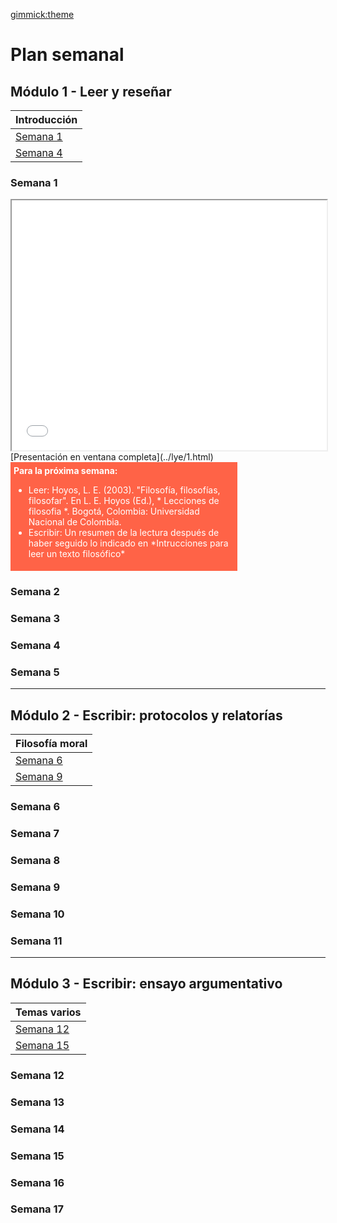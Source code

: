 [gimmick:theme](united)

# Plan semanal
## Módulo 1 - Leer y reseñar

|Introducción|
| --- |
|[Semana 1](#Semana_1)|[Semana 2](#Semana_2)|[Semana 3](#Semana_3) 
|[Semana 4](#Semana_4) |[Semana 5](#Semana_5) |


### Semana 1


<iframe width="100%" height="400" align="middle" src="../lye/1.html" border="0"></iframe>
[Presentación en ventana completa](../lye/1.html)



<div style="color:white; background-color:TOMATO; padding: 5px; width:70%; ">
<b>Para la próxima semana:</b> 
<ul> <li>Leer: Hoyos, L. E. (2003). "Filosofía, filosofías, filosofar". En L. E. Hoyos (Ed.), * Lecciones de filosofia *. Bogotá, Colombia: Universidad Nacional de Colombia.</li>
<li>Escribir: Un resumen de la lectura después de haber seguido lo indicado en *Intrucciones para leer un texto filosófico*</li></ul></div>


### Semana 2 
<!--

#### Leer para mapear
* ¿Qué tipo de texto es este? ¿Es una carta, un artículo académico, o un capítulo de un libro? ¿Es una fuente principal o secundaria?
* ¿Qué puede esperar del texto con base en el título?
* ¿Cuál es el tema general del texto? ¿Cuál es el punto principal del texto?
* Si el texto está dividido en secciones, ¿qué le dicen los encabezados de las secciones? Si no tienen nombres, ¿qué título le podría poner a cada sección?
* Si el texto tiene bibliografía, ¿qué le dice ésta sobre el texto?

#### Leer para comprender
* ¿Sabe *exáctamente* lo que dice el autor?
* ¿Ha releido los apartados que le parecían confusos al principio?
* ¿Hay todavía pasajes que, a pesar de sus mayores esfuerzos, todavía no logra entender?
* ¿Puede ver el bosque compuesto por los diferentes puntos realizados en el texto?
* ¿Entiende el texto como una unidad?

#### Leer para evaluar
* ¿Ha evaluado si cada una de las conclusiones del texto está bien defendida?
* ¿Ha pensado cómo se podría mejorar el texto?
¿Podría dar razones para puntos que el texto no defiende? ¿Podría fortalecer el argumento?
* ¿Lo convence el texto? ¿Por qué?
* ¿Se puede construir un contraejemplo al punto principal del autor? ¿Un contraejemplo a un punto marginal?
* ¿Puede explicar en qué cree que se equivoca o es especialmente acertado el autor?
* ¿Ha pensado en la forma en que se puede responder a las preguntas y críticas que le ha hecho al texto?



<div style="color:white; background-color:TOMATO; padding: 5px; width:70%; ">
<b>Para la próxima semana:</b> 
<ul> <li>Leer: Nussbaum, M. (2010). *Sin ánimo de lucro: Por qué la democracia necesita de las humanidades*. Buenos Aires, Argentina: Katz. Capítulos 1 y 2</li>
<li>Escribir: Un resumen de la lectura siguiendo lo indicado en *Intrucciones para leer un texto filosófico*</li></ul></div>
-->

### Semana 3 

### Semana 4 

### Semana 5

--- 

## Módulo 2 - Escribir: protocolos y relatorías
| Filosofía moral|
| --- |
|[Semana 6](#Semana_6)|[Semana 7](#Semana_7) |[Semana 8](#Semana_8)|
|[Semana 9](#Semana_9)|[Semana 10](#Semana_10)|[Semana 11](#Semana_11)|

### Semana 6 
### Semana 7
### Semana 8
### Semana 9 
### Semana 10
### Semana 11

--- 

## Módulo 3 - Escribir: ensayo argumentativo
| Temas varios|
| --- |
|[Semana 12](#Semana_12)|[Semana 13](#Semana_13)|[Semana 14](#Semana_14)|
|[Semana 15](#Semana_15)|[Semana 16](#Semana_16)|[Semana 17](#Semana_17)|

### Semana 12
### Semana 13
### Semana 14
### Semana 15
### Semana 16
### Semana 17
<!-- toc -->
<!-- tocstop -->
